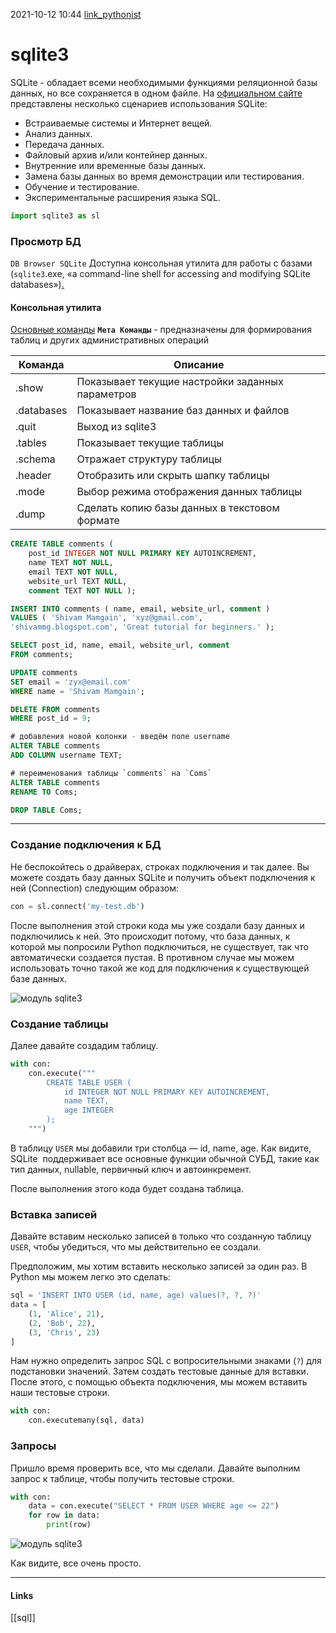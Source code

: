 2021-10-12 10:44
[link_pythonist](https://pythonist.ru/rabota-s-bazoj-dannyh-modul-sqlite3/)
# sqlite3
SQLite -  обладает всеми необходимыми функциями реляционной базы данных, но все сохраняется в одном файле. На [официальном сайте](https://www.sqlite.org/index.html) представлены несколько сценариев использования SQLite:

-   Встраиваемые системы и Интернет вещей.
-   Анализ данных.
-   Передача данных.
-   Файловый архив и/или контейнер данных.
-   Внутренние или временные базы данных.
-   Замена базы данных во время демонстрации или тестирования.
-   Обучение и тестирование.
-   Экспериментальные расширения языка SQL.
```py
import sqlite3 as sl
```
### Просмотр БД
`DB Browser SQLite`
Доступна консольная утилита для работы с базами (`sqlite3`.exe, «a command-line shell for accessing and modifying SQLite databases»)[.](https://habr.com/ru/post/149356/)
#### Консольная утилита 
[Основные команды](https://ruseller.com/lessons.php?id=2277)
**`Мета Команды`** - предназначены для формирования таблиц и других административных операций

|Команда | Описание |
|--------|----------|
|.show |Показывает текущие настройки заданных параметров 
|.databases |Показывает название баз данных и файлов 
|.quit |Выход из sqlite3 
|.tables |Показывает текущие таблицы 
|.schema |Отражает структуру таблицы 
|.header |Отобразить или скрыть шапку таблицы 
|.mode |Выбор режима отображения данных таблицы 
|.dump |Сделать копию базы данных в текстовом формате 

```sql
CREATE TABLE comments (
    post_id INTEGER NOT NULL PRIMARY KEY AUTOINCREMENT,
    name TEXT NOT NULL,
    email TEXT NOT NULL,
    website_url TEXT NULL,
    comment TEXT NOT NULL );
```
```sql
INSERT INTO comments ( name, email, website_url, comment )
VALUES ( 'Shivam Mamgain', 'xyz@gmail.com',
'shivammg.blogspot.com', 'Great tutorial for beginners.' );
```
```sql
SELECT post_id, name, email, website_url, comment
FROM comments;
```
```sql
UPDATE comments
SET email = 'zyx@email.com'
WHERE name = 'Shivam Mamgain';
```
```sql
DELETE FROM comments
WHERE post_id = 9;
```
```sql
# добавления новой колонки - введём поле username 
ALTER TABLE comments
ADD COLUMN username TEXT;

# переименования таблицы `comments` на `Coms`
ALTER TABLE comments
RENAME TO Coms;
```
```sql
DROP TABLE Coms;
```
_______________________________
### Создание подключения к БД

Не беспокойтесь о драйверах, строках подключения и так далее. Вы можете создать базу данных SQLite и получить объект подключения к ней (Connection) следующим образом:
```py
con = sl.connect('my-test.db')
```
После выполнения этой строки кода мы уже создали базу данных и подключились к ней. Это происходит потому, что база данных, к которой мы попросили Python подключиться, не существует, так что автоматически создается пустая. В противном случае мы можем использовать точно такой же код для подключения к существующей базе данных.

![модуль sqlite3](https://miro.medium.com/max/700/1*rviROzOMi1ymOQ4DvLgDsQ.png)

### Создание таблицы

Далее давайте создадим таблицу.
```py
with con:
    con.execute("""
        CREATE TABLE USER (
            id INTEGER NOT NULL PRIMARY KEY AUTOINCREMENT,
            name TEXT,
            age INTEGER
        );
    """)
```

В таблицу `USER` мы добавили три столбца — id, name, age. Как видите, SQLite  поддерживает все основные функции обычной СУБД, такие как тип данных, nullable, первичный ключ и автоинкремент.

После выполнения этого кода будет создана таблица.

### Вставка записей

Давайте вставим несколько записей в только что созданную таблицу `USER`, чтобы убедиться, что мы действительно ее создали.

Предположим, мы хотим вставить несколько записей за один раз. В Python мы можем легко это сделать:
```py
sql = 'INSERT INTO USER (id, name, age) values(?, ?, ?)'
data = [
    (1, 'Alice', 21),
    (2, 'Bob', 22),
    (3, 'Chris', 23)
]
```
Нам нужно определить запрос SQL с вопросительными знаками (`?`) для подстановки значений. Затем создать тестовые данные для вставки. После этого, с помощью объекта подключения, мы можем вставить наши тестовые строки.
```py
with con:
	con.executemany(sql, data)
```
### Запросы

Пришло время проверить все, что мы сделали. Давайте выполним запрос к таблице, чтобы получить тестовые строки.

```py
with con:
    data = con.execute("SELECT * FROM USER WHERE age <= 22")
    for row in data:
        print(row)
```
![модуль sqlite3](https://miro.medium.com/max/584/1*j1IilyztcKJsfgPdlT-92w.png)

Как видите, все очень просто.
_____________
#### Links
[[sql]]